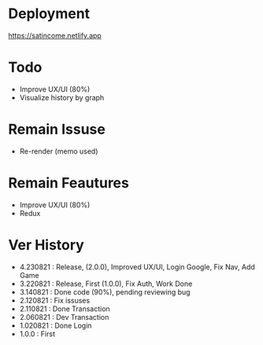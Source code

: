 # Deployment

https://satincome.netlify.app

# Todo

- Improve UX/UI (80%)
- Visualize history by graph

# Remain Issuse

- Re-render (memo used)

# Remain Feautures

- Improve UX/UI (80%)
- Redux

# Ver History

- 4.230821 : Release, (2.0.0), Improved UX/UI, Login Google, Fix Nav, Add Game
- 3.220821 : Release, First (1.0.0), Fix Auth, Work Done
- 3.140821 : Done code (90%), pending reviewing bug
- 2.120821 : Fix issuses
- 2.110821 : Done Transaction
- 2.060821 : Dev Transaction
- 1.020821 : Done Login
- 1.0.0 : First
